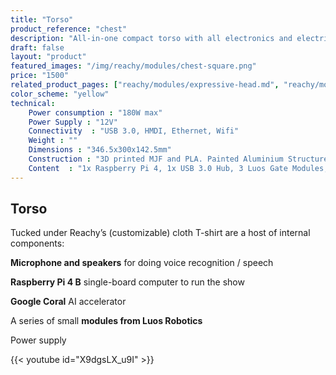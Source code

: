 ```yaml
---
title: "Torso"
product_reference: "chest"
description: "All-in-one compact torso with all electronics and electrical components"
draft: false
layout: "product"
featured_images: "/img/reachy/modules/chest-square.png"
price: "1500"
related_product_pages: ["reachy/modules/expressive-head.md", "reachy/modules/chest.md", "reachy/modules/bioinspired-arm.md", "reachy/modules/gripper.md"]
color_scheme: "yellow"
technical:
    Power consumption : "180W max"
    Power Supply : "12V"
    Connectivity  : "USB 3.0, HMDI, Ethernet, Wifi"
    Weight : ""
    Dimensions : "346.5x300x142.5mm"
    Construction : "3D printed MJF and PLA. Painted Aluminium Structure"
    Content  : "1x Raspberry Pi 4, 1x USB 3.0 Hub, 3 Luos Gate Modules, 2 DXL Luos modules, 1x Google Coral TPU, 1x 8W Speaker, 1x Microphone"
---
```



## Torso


Tucked under Reachy’s (customizable) cloth T-shirt are a host of internal components:


<b>Microphone and speakers</b> for doing voice recognition / speech

<b>Raspberry Pi 4 B</b> single-board computer to run the show

<b>Google Coral</b> AI accelerator 

A series of small <b>modules from Luos Robotics</b>

Power supply



{{< youtube id="X9dgsLX_u9I" >}}